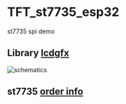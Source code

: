 # TFT_st7735_esp32
st7735 spi demo

## Library [lcdgfx](https://github.com/lexus2k/lcdgfx) 

![schematics](/wiring/schematics.png.png  "schematics")

## st7735 [order info](https://fr.aliexpress.com/item/1005003797803015.html) 










